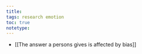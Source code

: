 ```yaml
---
title: 
tags: research emotion
toc: true
notetype: 
---
```


- [[The answer a persons gives is affected by bias]]